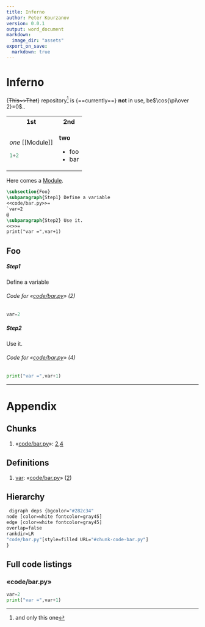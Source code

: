 ```yaml
---
title: Inferno
author: Peter Kourzanov
version: 0.0.1
output: word_document
markdown:
  image_dir: "assets"
export_on_save:
  markdown: true
---
```


# Inferno

{~~This~>That~~} repository[^1] is {==currently==} **not** in use, be$\cos{\pi\over 2}=0$..
[^1]: and only this one

<table class="noborder"><tr><th>1st</th><th>2nd</th></tr>
<tr><td>

*one* [[Module]]
```julia
1+2
```
</td>
<td>

**two**
* foo
* bar</td>
</tr>
</table>

Here comes a [Module](Module.md).

```latex {cmd=Noweb.bat args=["-b","-l","python"] stdin=true output=markdown hide=true run_on_save=true modify_source=true}
\subsection{Foo}
\subparagraph{Step1} Define a variable
<<code/bar.py>>=
`var=2
@
\subparagraph{Step2} Use it.
<<>>=
print("var =",var+1)
```
<!-- code_chunk_output -->


## Foo


##### Step1
 Define a variable
<div id="chunk-code-bar.py-2"/>

###### Code for &laquo;[code/bar.py](#chunk-code-bar.py)&raquo; (2)

```python {cmd=true id="code/bar.py 2" }
var=2
```
<div id="symbol-var"/>


##### Step2
 Use it.
<div id="chunk-code-bar.py-4"/>

###### Code for &laquo;[code/bar.py](#chunk-code-bar.py)&raquo; (4)

```python { continue="code/bar.py 2" cmd=true id="code/bar.py 4" }
print("var =",var+1)
```

___
# Appendix
## Chunks
1. &laquo;[code/bar.py](#chunk-code-bar.py)&raquo;: [2](#chunk-code-bar.py-2),[4](#chunk-code-bar.py-4)

## Definitions
1. [var](#symbol-var): &laquo;[code/bar.py](#chunk-code-bar.py)&raquo; ([2](#chunk-code-bar.py-2))

## Hierarchy

```Dot.bat {cmd=true args=['-e','neato','-z','1'] hide=true output=html run_on_save=true}
 digraph deps {bgcolor="#282c34"
node [color=white fontcolor=gray45]
edge [color=white fontcolor=gray45]
overlap=false
rankdir=LR
"code/bar.py"[style=filled URL="#chunk-code-bar.py"]
}
```
<map id="deps" name="deps">
<area shape="poly" id="node1" href="#chunk-code-bar.py" title="code/bar.py" alt="" coords="151,29,147,22,137,15,121,10,101,7,78,5,56,7,35,10,19,15,9,22,5,29,9,37,19,43,35,49,56,52,78,53,101,52,121,49,137,43,147,37"/>
</map>

## Full code listings

<div id="chunk-code-bar.py"/>

### &laquo;code/bar.py&raquo;
```python {cmd=true stdin=false run_on_save=false id='code/bar.py'}
var=2
print("var =",var+1)
```


<!-- /code_chunk_output -->
